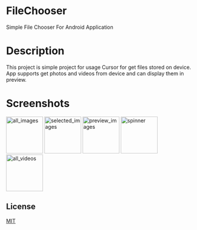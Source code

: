 # FileChooser

Simple File Chooser For Android Application


# Description
This project is simple project for usage Cursor for get files stored on device. App supports get photos and videos from device and can display them in preview.
# Screenshots
<p float="left">
  <img src="https://github.com/PatrykMCoder/FileChooser/assets/20040431/7a65b6eb-7c71-4369-a80e-f8f62eecad82" width="100" alt="all_images" />
  <img src="https://github.com/PatrykMCoder/FileChooser/assets/20040431/1567f16b-ceac-4f9c-a0ca-c9e13cbad7ab" width="100" alt="selected_images"/>
  <img src="https://github.com/PatrykMCoder/FileChooser/assets/20040431/98f86dc8-86e7-4477-92f9-20cb78d7285a" width="100" alt="preview_images"/>
  <img src="https://github.com/PatrykMCoder/FileChooser/assets/20040431/b37a72d2-a805-43b0-90ce-210466d701b5" width="100" alt="spinner"/>
  <img src="https://github.com/PatrykMCoder/FileChooser/assets/20040431/400ef205-a410-476b-9707-281dc6703f02" width="100" alt="all_videos"/> 
  
</p>

## License

[MIT](https://choosealicense.com/licenses/mit/)

